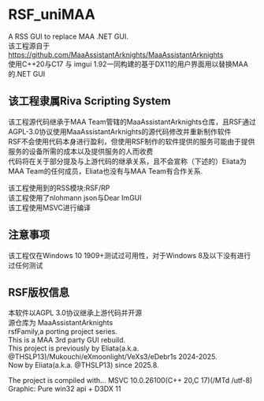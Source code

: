 # RSF_uniMAA 
A RSS GUI to replace MAA .NET GUI.  
该工程源自于 https://github.com/MaaAssistantArknights/MaaAssistantArknights  
使用C++20与C17 与 imgui 1.92一同构建的基于DX11的用户界面用以替换MAA的.NET GUI  

## 该工程隶属Riva Scripting System
该工程源代码继承于MAA Team管辖的MaaAssistantArknights仓库，且RSF通过AGPL-3.0协议使用MaaAssistantArknights的源代码修改并重新制作软件  
RSF不会使用代码本身进行盈利，但使用RSF制作的软件提供的服务可能由于提供服务的设备所需的成本以及提供服务的人而收费  
代码将在关于部分提及与上游代码的继承关系，且不会宣称（下述的）Eliata为MAA Team的任何成员，Eliata也没有与MAA Team有合作关系.
  
该工程使用到的RSS模块:RSF/RP  
该工程使用了nlohmann json与Dear ImGUI  
该工程使用MSVC进行编译  

## 注意事项
该工程仅在Windows 10 1909+测试过可用性，对于Windows 8及以下没有进行过任何测试

## RSF版权信息
本软件以AGPL 3.0协议继承上游代码并开源  
源仓库为 MaaAssistantArknights  
rsfFamily,a porting project series.  
This is a MAA 3rd party GUI rebuild.  
This project is previously by Eliata(a.k.a. @THSLP13)/Mukouchi/eXmoonlight/VeXs3/eDebr1s 2024-2025.  
Now by Eliata(a.k.a. @THSLP13) since 2025.8.  
  
The project is compiled with... MSVC 10.0.26100(C++ 20,C 17)(/MTd /utf-8)  
Graphic: Pure win32 api + D3DX 11  

